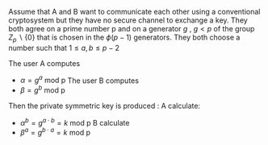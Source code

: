 Assume that A and B want to communicate each other using a conventional cryptosystem but they have no secure channel to exchange a key.
They both agree on a prime number p and on a generator $g$ , $g<p$ of the group $Z_p \backslash \{0\}$ that is chosen in the $\phi(p-1)$ generators.
They both choose a number such that $1 \leq a,b \leq p - 2$

The user A computes
- $\alpha = g^a \text{ mod p}$
The user B computes
- $\beta = g^b \text{ mod p}$

Then the private symmetric key is produced :
A calculate:
- $\alpha^b = g^{a \cdot b} = k \text{ mod p}$
B calculate
- $\beta^a = g^ {b \cdot a} = k \text{ mod p }$



